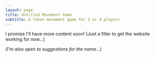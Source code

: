 ```yaml
---
layout: page
title: Untitled Movement Game
subtitle: A token movement game for 2 or 4 players
---
```


I promise I'll have more content soon! (Just a filler to get the website working for now...)

*(I'm also open to suggestions for the name...)*